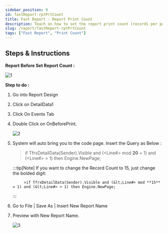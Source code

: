 ```yaml
---
sidebar_position: 9
id: fastReport-rptPrtCount
title: Fast Report - Report Print Count
description: Teach on how to set the report print count (records per page)
slug: /report/fastReport-rptPrtCount
tags: ["Fast Report", "Print Count"]
---
```


## Steps & Instructions

**Report Before Set Report Count :**

![1](/img/report/fastReport-rptPrtCount/1.png)

**Step to do :**

1. Go into Report Design

2. Click on DetailData1

3. Click On Events Tab

4. Double Click on OnBeforePrint.

      ![2](/img/report/fastReport-rptPrtCount/2.png)

5. System will auto bring you to the code page. Insert the Query as Below :

      >if TfrxDetailData(Sender).Visible and (&lt;Line#> mod **20** = 1) and (&lt;Line#> > 1) then Engine.NewPage;

      :::tip[Note]
      If you want to change the Record Count to 15, just change the bolded digit:

            >if TfrxDetailData(Sender).Visible and (&lt;Line#> mod **15** = 1) and (&lt;Line#> > 1) then Engine.NewPage;
      :::

6. Go to File | Save As | Insert New Report Name

7. Preview with New Report Name.

      ![3](/img/report/fastReport-rptPrtCount/3.png)
